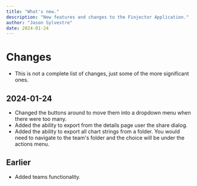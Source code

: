 ```yaml
---
title: "What's new."
description: "New features and changes to the Finjector Application."
author: "Jason Sylvestre"
date: 2024-01-24
---
```


# Changes

  - This is not a complete list of changes, just some of the more significant ones.

## 2024-01-24

  - Changed the buttons around to move them into a dropdown menu when there were too many.
  - Added the ability to export from the details page user the share dialog.
  - Added the ability to export all chart strings from a folder. You would need to navigate to the team's folder and the choice will be under the actions menu.

## Earlier
  - Added teams functionality.